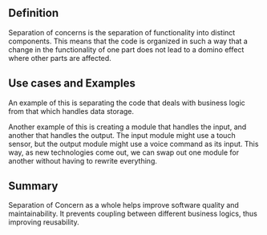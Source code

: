 ## Definition

Separation of concerns is the separation of functionality into distinct components. This means that the code is organized in such a way that a change in the functionality of one part does not lead to a domino effect where other parts are affected.

## Use cases and Examples

An example of this is separating the code that deals with business logic from that which handles data storage.

Another example of this is creating a module that handles the input, and another that handles the output. The input module might use a touch sensor, but the output module might use a voice command as its input. This way, as new technologies come out, we can swap out one module for another without having to rewrite everything.

## Summary

Separation of Concern as a whole helps improve software quality and maintainability. It prevents coupling between different business logics, thus improving reusability. 